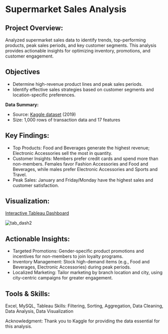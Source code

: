 # Supermarket Sales Analysis

## **Project Overview:**

Analyzed supermarket sales data to identify trends, top-performing products, peak sales periods, and key customer segments. This analysis provides actionable insights for optimizing inventory, promotions, and customer engagement.

## **Objectives**

* Determine high-revenue product lines and peak sales periods.
* Identify effective sales strategies based on customer segments and location-specific preferences.

**Data Summary:**

* Source: [Kaggle dataset](https://www.kaggle.com/datasets/aungpyaeap/supermarket-sales) (2019)
* Size: 1,000 rows of transaction data and 17 features

## **Key Findings:**

* Top Products: Food and Beverages generate the highest revenue; Electronic Accessories sell the most in quantity.
* Customer Insights: Members prefer credit cards and spend more than non-members. Females favor Fashion Accessories and Food and Beverages, while males prefer Electronic Accessories and Sports and Travel.
* Peak Sales: January and Friday/Monday have the highest sales and customer satisfaction.

## **Visualization:**

[Interactive Tableau Dashboard](https://public.tableau.com/app/profile/iqra.naz/viz/SupermarketSalesAnalysis_17289649749340/Dashboard1)

![tab_dash2](https://github.com/user-attachments/assets/802e156e-f0d9-4473-9e02-5749eeec2ef7)

## **Actionable Insights:**

* Targeted Promotions: Gender-specific product promotions and incentives for non-members to join loyalty programs.
* Inventory Management: Stock high-demand items (e.g., Food and Beverages, Electronic Accessories) during peak periods.
* Localized Marketing: Tailor marketing by branch location and city, using city-centric campaigns for greater engagement.

## **Tools & Skills:**

Excel, MySQL, Tableau
Skills: Filtering, Sorting, Aggregation, Data Cleaning, Data Analysis, Data Visualization

Acknowledgment: Thank you to Kaggle for providing the data essential for this analysis.
